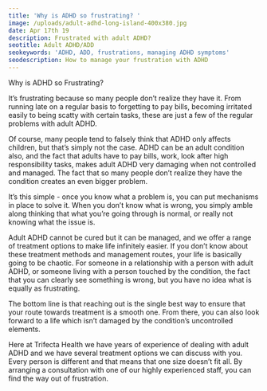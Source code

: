 ```yaml
---
title: 'Why is ADHD so frustrating? '
image: /uploads/adult-adhd-long-island-400x380.jpg
date: Apr 17th 19
description: Frustrated with adult ADHD?
seotitle: Adult ADHD/ADD
seokeywords: 'ADHD, ADD, frustrations, managing ADHD symptoms'
seodescription: How to manage your frustration with ADHD
---
```

Why is ADHD so Frustrating?

 It’s frustrating because so many people don’t realize they have it. From running late on a regular basis to forgetting to pay bills, becoming irritated easily to being scatty with certain tasks, these are just a few of the regular problems with adult ADHD.

Of course, many people tend to falsely think that ADHD only affects children, but that’s simply not the case. ADHD can be an adult condition also, and the fact that adults have to pay bills, work, look after high responsibility tasks, makes adult ADHD very damaging when not controlled and managed. The fact that so many people don’t realize they have the condition creates an even bigger problem.

It’s this simple - once you know what a problem is, you can put mechanisms in place to solve it. When you don’t know what is wrong, you simply amble along thinking that what you’re going through is normal, or really not knowing what the issue is.

Adult ADHD cannot be cured but it can be managed, and we offer a range of treatment options to make life infinitely easier. If you don’t know about these treatment methods and management routes, your life is basically going to be chaotic. For someone in a relationship with a person with adult ADHD, or someone living with a person touched by the condition, the fact that you can clearly see something is wrong, but you have no idea what is equally as frustrating.

The bottom line is that reaching out is the single best way to ensure that your route towards treatment is a smooth one. From there, you can also look forward to a life which isn’t damaged by the condition’s uncontrolled elements.

Here at Trifecta Health we have years of experience of dealing with adult ADHD and we have several treatment options we can discuss with you. Every person is different and that means that one size doesn’t fit all. By arranging a consultation with one of our highly experienced staff, you can find the way out of frustration.
